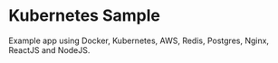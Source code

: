 # Kubernetes Sample
Example app using Docker, Kubernetes, AWS, Redis, Postgres, Nginx, ReactJS and NodeJS.
